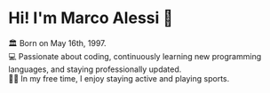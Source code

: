 # Hi! I'm Marco Alessi 👋  
🏛️ Born on May 16th, 1997.  
💻 Passionate about coding, continuously learning new programming languages, and staying professionally updated.  
🏃‍♂️ In my free time, I enjoy staying active and playing sports.
